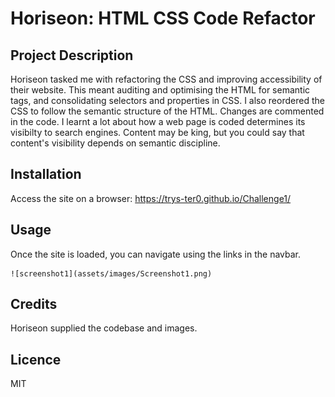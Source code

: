 # Horiseon: HTML CSS Code Refactor

## Project Description
Horiseon tasked me with refactoring the CSS and improving accessibility of their website. This meant auditing and optimising the HTML for semantic tags, and consolidating selectors and properties in CSS. I also reordered the CSS to follow the semantic structure of the HTML. Changes are commented in the code. I learnt a lot about how a web page is coded determines its visibilty to search engines. Content may be king, but you could say that content's visibility depends on semantic discipline.
 
## Installation

Access the site on a browser: https://trys-ter0.github.io/Challenge1/

## Usage

Once the site is loaded, you can navigate using the links in the navbar.


    ![screenshot1](assets/images/Screenshot1.png)

## Credits

Horiseon supplied the codebase and images.

## Licence

MIT
